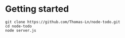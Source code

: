 # Getting started
```
git clone https://github.com/Thomas-Ln/node-todo.git  
cd node-todo  
node server.js
```
